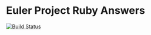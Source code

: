 Euler Project Ruby Answers
==========================

[![Build Status](https://travis-ci.org/hoshinotsuyoshi/euler.png?branch=master)](https://travis-ci.org/hoshinotsuyoshi/euler)

